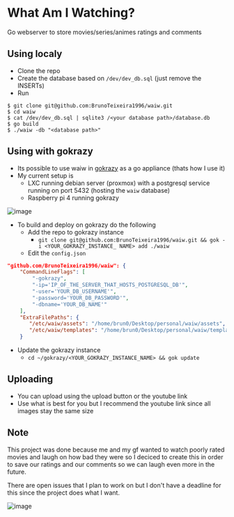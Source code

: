 # What Am I Watching?

Go webserver to store movies/series/animes ratings and comments

## Using localy

- Clone the repo
- Create the database based on `/dev/dev_db.sql` (just remove the INSERTs)
- Run

``` console
$ git clone git@github.com:BrunoTeixeira1996/waiw.git
$ cd waiw
$ cat /dev/dev_db.sql | sqlite3 /<your database path>/database.db
$ go build
$ ./waiw -db "<database path>"
```

## Using with gokrazy

- Its possible to use waiw in [gokrazy](https://gokrazy.org/) as a go appliance (thats how I use it)
- My current setup is
  - LXC running debian server (proxmox) with a postgresql service running on port 5432 (hosting the `waiw` database)
  - Raspberry pi 4 running gokrazy

![image](https://github.com/BrunoTeixeira1996/waiw/assets/12052283/9a0426af-6093-48de-a732-319d2c977fbb)

- To build and deploy on gokrazy do the following
  - Add the repo to gokrazy instance
    - `git clone git@github.com:BrunoTeixeira1996/waiw.git && gok -i <YOUR_GOKRAZY_INSTANCE_ NAME> add ./waiw`
  - Edit the `config.json`
``` json
"github.com/BrunoTeixeira1996/waiw": {
    "CommandLineFlags": [
        "-gokrazy",
		"-ip='IP_OF_THE_SERVER_THAT_HOSTS_POSTGRESQL_DB'",
		"-user='YOUR_DB_USERNAME'",
		"-password='YOUR_DB_PASSWORD'",
		"-dbname='YOUR_DB_NAME'"
    ],
	"ExtraFilePaths": {
       "/etc/waiw/assets": "/home/brun0/Desktop/personal/waiw/assets",
	   "/etc/waiw/templates": "/home/brun0/Desktop/personal/waiw/templates"
    }
```
  - Update the gokrazy instance
    - `cd ~/gokrazy/<YOUR_GOKRAZY_INSTANCE_NAME> && gok update`


## Uploading

- You can upload using the upload button or the youtube link
- Use what is best for you but I recommend the youtube link since all images stay the same size


## Note

This project was done because me and my gf wanted to watch poorly rated movies and laugh on how bad they were so I deciced to create this in order to save our ratings and our comments so we can laugh even more in the future.

There are open issues that I plan to work on but I don't have a deadline for this since the project does what I want.


![image](https://user-images.githubusercontent.com/12052283/230114199-517c115a-8804-4031-9b7e-dda5487b5535.png)
